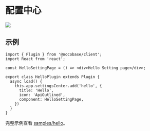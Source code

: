 # 配置中心

<img src="./settings-center/settings-tab.jpg" style="max-width: 100%;"/>

## 示例

```tsx | pure
import { Plugin } from '@nocobase/client';
import React from 'react';

const HelloSettingPage = () => <div>Hello Setting page</div>;

export class HelloPlugin extends Plugin {
  async load() {
    this.app.settingsCenter.add('hello', {
      title: 'Hello',
      icon: 'ApiOutlined',
      component: HelloSettingPage,
    })
  }
}
```

完整示例查看 [samples/hello](https://github.com/nocobase/nocobase/blob/main/packages/plugins/%40nocobase/plugin-sample-hello/src/client/index.tsx)。

